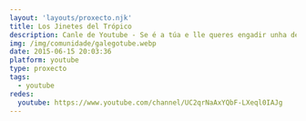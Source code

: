 ```yaml
---
layout: 'layouts/proxecto.njk'
title: Los Jinetes del Trópico
description: Canle de Youtube - Se é a túa e lle queres engadir unha descripción e etiquetas, ponte en contacto con nós.
img: /img/comunidade/galegotube.webp
date: 2015-06-15 20:03:36
platform: youtube
type: proxecto
tags:
  - youtube
redes:
  youtube: https://www.youtube.com/channel/UC2qrNaAxYQbF-LXeql0IAJg
---
```


